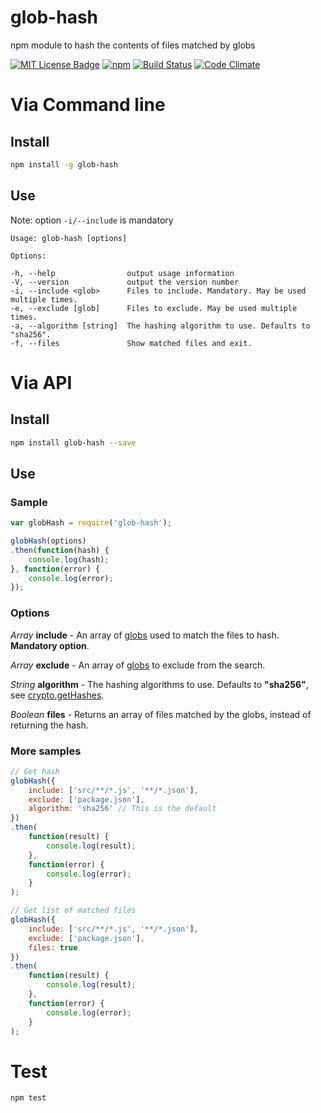 # glob-hash
npm module to hash the contents of files matched by globs

[![MIT License Badge](https://img.shields.io/badge/license-MIT-blue.svg)](https://github.com/roccivic/glob-hash/blob/master/LICENSE.txt)
[![npm](https://img.shields.io/npm/v/glob-hash.svg)](https://www.npmjs.com/package/glob-hash)
[![Build Status](https://travis-ci.org/roccivic/glob-hash.svg?branch=master)](https://travis-ci.org/roccivic/glob-hash)
[![Code Climate](https://codeclimate.com/github/roccivic/glob-hash/badges/gpa.svg)](https://codeclimate.com/github/roccivic/glob-hash)

# Via Command line

## Install
```sh
npm install -g glob-hash
```

## Use
Note: option ```-i/--include``` is mandatory

    Usage: glob-hash [options]

    Options:

    -h, --help                output usage information
    -V, --version             output the version number
    -i, --include <glob>      Files to include. Mandatory. May be used multiple times.
    -e, --exclude [glob]      Files to exclude. May be used multiple times.
    -a, --algorithm [string]  The hashing algorithm to use. Defaults to "sha256".
    -f, --files               Show matched files and exit.

# Via API

## Install
```sh
npm install glob-hash --save
```

## Use
### Sample
```js
var globHash = require('glob-hash');

globHash(options)
.then(function(hash) {
    console.log(hash);
}, function(error) {
    console.log(error);
});
```

### Options
*Array* **include** - An array of [globs](https://www.npmjs.com/package/glob) used to match the files to hash. **Mandatory option**.

*Array* **exclude** - An array of [globs](https://www.npmjs.com/package/glob) to exclude from the search.

*String* **algorithm** - The hashing algorithms to use. Defaults to **"sha256"**, see [crypto.getHashes](https://nodejs.org/api/crypto.html#crypto_crypto_gethashes).

*Boolean* **files** - Returns an array of files matched by the globs, instead of returning the hash.

### More samples
```js
// Get hash
globHash({
    include: ['src/**/*.js', '**/*.json'],
    exclude: ['package.json'],
    algorithm: 'sha256' // This is the default
})
.then(
    function(result) {
        console.log(result);
    },
    function(error) {
        console.log(error);
    }
);
```

```js
// Get list of matched files
globHash({
    include: ['src/**/*.js', '**/*.json'],
    exclude: ['package.json'],
    files: true
})
.then(
    function(result) {
        console.log(result);
    },
    function(error) {
        console.log(error);
    }
);
```

# Test
```
npm test
```